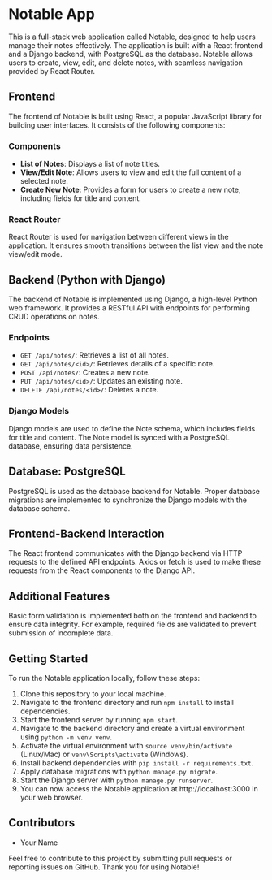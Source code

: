 # Notable App

This is a full-stack web application called Notable, designed to help users manage their notes effectively. The application is built with a React frontend and a Django backend, with PostgreSQL as the database. Notable allows users to create, view, edit, and delete notes, with seamless navigation provided by React Router.

## Frontend

The frontend of Notable is built using React, a popular JavaScript library for building user interfaces. It consists of the following components:

### Components

- **List of Notes**: Displays a list of note titles.
- **View/Edit Note**: Allows users to view and edit the full content of a selected note.
- **Create New Note**: Provides a form for users to create a new note, including fields for title and content.

### React Router

React Router is used for navigation between different views in the application. It ensures smooth transitions between the list view and the note view/edit mode.

## Backend (Python with Django)

The backend of Notable is implemented using Django, a high-level Python web framework. It provides a RESTful API with endpoints for performing CRUD operations on notes.

### Endpoints

- `GET /api/notes/`: Retrieves a list of all notes.
- `GET /api/notes/<id>/`: Retrieves details of a specific note.
- `POST /api/notes/`: Creates a new note.
- `PUT /api/notes/<id>/`: Updates an existing note.
- `DELETE /api/notes/<id>/`: Deletes a note.

### Django Models

Django models are used to define the Note schema, which includes fields for title and content. The Note model is synced with a PostgreSQL database, ensuring data persistence.

## Database: PostgreSQL

PostgreSQL is used as the database backend for Notable. Proper database migrations are implemented to synchronize the Django models with the database schema.

## Frontend-Backend Interaction

The React frontend communicates with the Django backend via HTTP requests to the defined API endpoints. Axios or fetch is used to make these requests from the React components to the Django API.

## Additional Features

Basic form validation is implemented both on the frontend and backend to ensure data integrity. For example, required fields are validated to prevent submission of incomplete data.

## Getting Started

To run the Notable application locally, follow these steps:

1. Clone this repository to your local machine.
2. Navigate to the frontend directory and run `npm install` to install dependencies.
3. Start the frontend server by running `npm start`.
4. Navigate to the backend directory and create a virtual environment using `python -m venv venv`.
5. Activate the virtual environment with `source venv/bin/activate` (Linux/Mac) or `venv\Scripts\activate` (Windows).
6. Install backend dependencies with `pip install -r requirements.txt`.
7. Apply database migrations with `python manage.py migrate`.
8. Start the Django server with `python manage.py runserver`.
9. You can now access the Notable application at http://localhost:3000 in your web browser.

## Contributors

- Your Name

Feel free to contribute to this project by submitting pull requests or reporting issues on GitHub. Thank you for using Notable!
